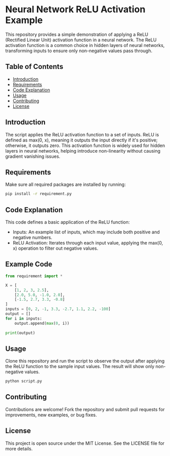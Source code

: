 # Neural Network ReLU Activation Example
This repository provides a simple demonstration of applying a ReLU (Rectified Linear Unit) activation function in a neural network. The ReLU activation function is a common choice in hidden layers of neural networks, transforming inputs to ensure only non-negative values pass through.

## Table of Contents
- [Introduction](#introduction)
- [Requirements](#requirements)
- [Code Explanation](#code-explanation)
- [Usage](#usage)
- [Contributing](#contributing)
- [License](#license)

## Introduction
The script applies the ReLU activation function to a set of inputs. ReLU is defined as max(0, x), meaning it outputs the input directly if it's positive; otherwise, it outputs zero. This activation function is widely used for hidden layers in neural networks, helping introduce non-linearity without causing gradient vanishing issues.

## Requirements
Make sure all required packages are installed by running:
```bash
pip install -r requirement.py
```
## Code Explanation
This code defines a basic application of the ReLU function:
- Inputs: An example list of inputs, which may include both positive and negative numbers.
- ReLU Activation: Iterates through each input value, applying the max(0, x) operation to filter out negative values.
## Example Code
```python
from requirement import *

X = [
    [1, 2, 3, 2.5],
    [2.0, 5.0, -1.0, 2.0],
    [-1.5, 2.7, 3.3, -0.8]
]
inputs = [0, 2, -1, 3.3, -2.7, 1.1, 2.2, -100]
output = []
for i in inputs:
    output.append(max(0, i))
    
print(output)
```
## Usage
Clone this repository and run the script to observe the output after applying the ReLU function to the sample input values. The result will show only non-negative values.
```bash
python script.py
```
## Contributing
Contributions are welcome! Fork the repository and submit pull requests for improvements, new examples, or bug fixes.

## License
This project is open source under the MIT License. See the LICENSE file for more details.

